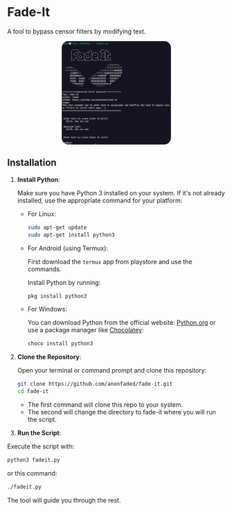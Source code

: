 # Fade-It

A tool to bypass censor filters by modifying text.

<img src="ss.png" width="50%" style="display: block; margin: 0 auto; border-radius: 15px;">


## Installation

1. **Install Python**:

   Make sure you have Python 3 installed on your system. If it's not already installed, use the appropriate command for your platform:

   - For Linux:
     ```bash
     sudo apt-get update
     sudo apt-get install python3
     ```

   - For Android (using Termux):

     First download the `termux` app from playstore and use the commands.

     Install Python by running:
     ```bash
     pkg install python3
     ```

   - For Windows:

     You can download Python from the official website: [Python.org](https://www.python.org/downloads/) or use a package manager like [Chocolatey](https://chocolatey.org/):

     ```powershell
     choco install python3
     ```

2. **Clone the Repository**:

   Open your terminal or command prompt and clone this repository:

   ```bash
   git clone https://github.com/anonfaded/fade-it.git
   cd fade-it
   ```
   - The first command will clone this repo to your system.
   - The second will change the directory to fade-it where you will run the script.

3. **Run the Script**:

Execute the script with:

```bash
python3 fadeit.py
```
or this command:
```bash
./fadeit.py
```

The tool will guide you through the rest.